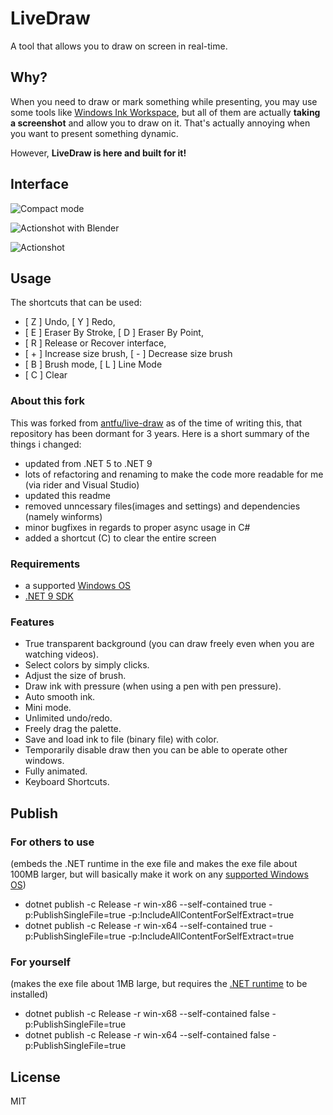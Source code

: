 # LiveDraw

A tool that allows you to draw on screen in real-time.

## Why?

When you need to draw or mark something while presenting, you may use some tools like
[Windows Ink Workspace](https://blogs.windows.com/windowsexperience/2016/10/10/windows-10-tip-getting-started-with-the-windows-ink-workspace/),
but all of them are actually **taking a screenshot** and allow you to draw on it.
That's actually annoying when you want to present something dynamic.

However, **LiveDraw is here and built for it!**

## Interface

![Compact mode](screenshots/00.png)

![Actionshot with Blender](screenshots/01.png)

![Actionshot](screenshots/02.png)

## Usage

The shortcuts that can be used:

- [ Z ] Undo, [ Y ]  Redo,
- [ E ] Eraser By Stroke, [ D ]  Eraser By Point,
- [ R ] Release or Recover interface,
- [ + ] Increase size brush, [ - ]  Decrease size brush
- [ B ] Brush mode, [ L ]  Line Mode
- [ C ] Clear

### About this fork

This was forked from [antfu/live-draw](https://github.com/antfu/live-draw) as of the time of writing this, that repository has been dormant for 3 years. Here is a short summary of the things i changed:

- updated from .NET 5 to .NET 9
- lots of refactoring and renaming to make the code more readable for me (via rider and Visual Studio)
- updated this readme
- removed unncessary files(images and settings) and dependencies (namely winforms)
- minor bugfixes in regards to proper async usage in C#
- added a shortcut (C) to clear the entire screen

### Requirements

- a supported [Windows OS](https://learn.microsoft.com/en-us/windows/release-health/supported-versions-windows-client)
- [.NET 9 SDK](https://dotnet.microsoft.com/en-us/download/dotnet/9.0)

### Features

- True transparent background (you can draw freely even when you are watching videos).
- Select colors by simply clicks.
- Adjust the size of brush.
- Draw ink with pressure (when using a pen with pen pressure).
- Auto smooth ink.
- Mini mode.
- Unlimited undo/redo.
- Freely drag the palette.
- Save and load ink to file (binary file) with color.
- Temporarily disable draw then you can be able to operate other windows.
- Fully animated.
- Keyboard Shortcuts.

## Publish

### For others to use

(embeds the .NET runtime in the exe file and makes the exe file about 100MB larger, but will basically make it work on any [supported Windows OS](https://learn.microsoft.com/en-us/windows/release-health/supported-versions-windows-client))

- dotnet publish -c Release -r win-x86 --self-contained true -p:PublishSingleFile=true -p:IncludeAllContentForSelfExtract=true
- dotnet publish -c Release -r win-x64 --self-contained true -p:PublishSingleFile=true -p:IncludeAllContentForSelfExtract=true

### For yourself

(makes the exe file about 1MB large, but requires the [.NET runtime](https://dotnet.microsoft.com/en-us/download/dotnet/9.0) to be installed)

- dotnet publish -c Release -r win-x68 --self-contained false -p:PublishSingleFile=true
- dotnet publish -c Release -r win-x64 --self-contained false -p:PublishSingleFile=true

## License

MIT

